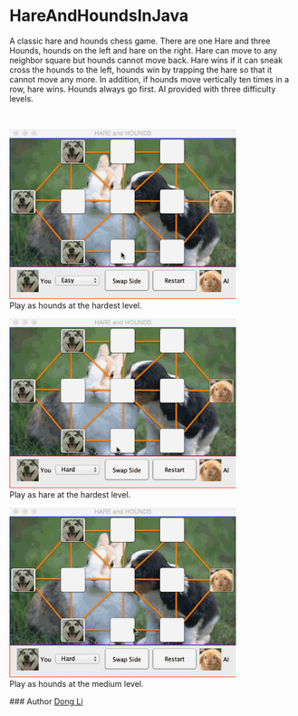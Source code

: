 # HareAndHoundsInJava
A classic hare and hounds chess game. There are one Hare and three Hounds, hounds on the left and hare on the right. Hare can move to any neighbor square but hounds cannot move back. Hare wins if it can sneak cross the hounds to the left, hounds win by trapping the hare so that it cannot move any more. In addition, if hounds move vertically ten times in a row, hare wins. Hounds always go first.
AI provided with three difficulty levels.

</br>
<html>
<body>
<p>
<img src="https://raw.githubusercontent.com/mewhuan/screenShots/master/hardAndHounds1.gif" width="400" height="300"></br>
Play as hounds at the hardest level.
</p>
<p>
<img src="https://raw.githubusercontent.com/mewhuan/screenShots/master/hardAndHounds2.gif" width="400" height="300"></br>
Play as hare at the hardest level. 
</p>
<p>
<img src="https://raw.githubusercontent.com/mewhuan/screenShots/master/hardAndHounds3.gif" width="400" height="300"></br>
Play as hounds at the medium level.
</p>
### Author
<a href="github.com/mewhuan">Dong Li</a>
</body>
</html>
